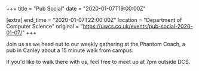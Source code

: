 +++
title = "Pub Social"
date = "2020-01-07T19:00:00Z"

[extra]
end_time = "2020-01-07T22:00:00Z"
location = "Department of Computer Science"
original = "https://uwcs.co.uk/events/pub-social-2020-01-07/"
+++

Join us as we head out to our weekly gathering at the Phantom Coach, a pub in Canley about a 15 minute walk from campus.

If you'd like to walk there with us, feel free to meet up at 7pm outside DCS.

